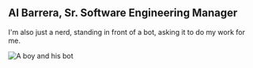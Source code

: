 ## Al Barrera, Sr. Software Engineering Manager

I'm also just a nerd, standing in front of a bot, asking it to do my work for me.

![A boy and his bot](boy_and_bot.png)
